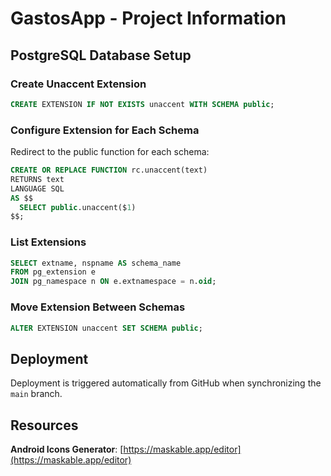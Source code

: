 # GastosApp - Project Information

## PostgreSQL Database Setup

### Create Unaccent Extension

```sql
CREATE EXTENSION IF NOT EXISTS unaccent WITH SCHEMA public;
```

### Configure Extension for Each Schema

Redirect to the public function for each schema:

```sql
CREATE OR REPLACE FUNCTION rc.unaccent(text)
RETURNS text
LANGUAGE SQL
AS $$
  SELECT public.unaccent($1)
$$;
```

### List Extensions

```sql
SELECT extname, nspname AS schema_name
FROM pg_extension e
JOIN pg_namespace n ON e.extnamespace = n.oid;
```

### Move Extension Between Schemas

```sql
ALTER EXTENSION unaccent SET SCHEMA public;
```

## Deployment

Deployment is triggered automatically from GitHub when synchronizing the `main` branch.

## Resources

**Android Icons Generator**: [https://maskable.app/editor](https://maskable.app/editor)